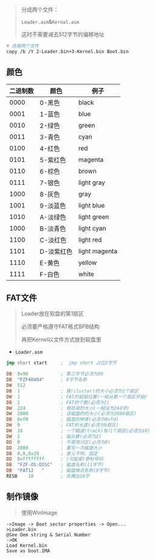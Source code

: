 <!-- 
title: 04-进入内核
sort: 
--> 

> 分成两个文件：
>
> `Loader.asm`&`Kernal.asm`
>
> 这时不需要减去512字节的偏移地址

```bash
# 连接两个文件
copy /b /Y 2-Loader.bin+3-Kernel.bin Boot.bin
```

## 颜色

| 二进制数 | 颜色   | 例子       |
| -------- | ------ | ---------- |
| 0000     | 0-黑色 | black      |
| 0001     | 1-蓝色 | blue       |
| 0010     | 2-绿色 | green      |
| 0011     | 3-青色 | cyan       |
| 0100     | 4-红色 | red        |
| 0101     | 5-紫红色 | magenta    |
| 0110     | 6-棕色 | brown      |
| 0111     | 7-银色 | light gray |
| 1000     | 8-灰色   | gray          |
| 1001     | 9-淡蓝色 | light blue    |
| 1010     | A-淡绿色 | light green   |
| 1000     | B-淡青色 | light cyan    |
| 1100     | C-淡红色 | light red     |
| 1101     | D-淡紫红色 | light magenta |
| 1110     | E-黄色 | yellow        |
| 1111     | F-白色 | white         |

## FAT文件

> Loader放在软盘的第1扇区
>
> 必须要严格遵守FAT格式BPB结构
>
> 再把Kernel以文件方式放到软盘里

- `Loader.asm`

```asm
jmp short start     ;  jmp short 占位2字节

DB  0x90            ; 第三字节必须为90
DB  "FZF40404"      ; 8字节名称
DW  512
DB  1               ; 簇(cluster)的大小必须为1个扇区
DW  1               ; FAT的起始位置(一般从第一个扇区开始)
DB  2               ; FAT的个数(必须为2)
DW  224             ; 根目录的大小(一般设为244项)
DW  2880            ; 该磁盘的的大小(必须为2880扇区)
DB  0xf0            ; 磁盘的种类(必须为0xfd)
DW  9               ; FAT的长度(必须为9扇区)
DW  18              ; 一个磁道(track)有几个扇区(必须为18)
DW  2               ; 磁头数(必须为2)
DD  0               ; 不使用分区(必须为0)
DD  2880            ; 重写一次磁盘大小
DB  0,0,0x29        ; 意义不明，固定
DD  0xffffffff      ; (可能是)卷标号码
DB  "FZF-OS-DISC"   ; 磁盘名称(11字节)
DB  "FAT12   "      ; 磁盘格式名称(8字节)
RESB    18          ; 先腾出18字
```

## 制作镜像

> 使用WinImage

```
->Image -> Boot sector properties -> Open...
>Loader.bin
@See Oem string & Serial Number
->OK
Load Kernel.bin
Save as boot.IMA
```



